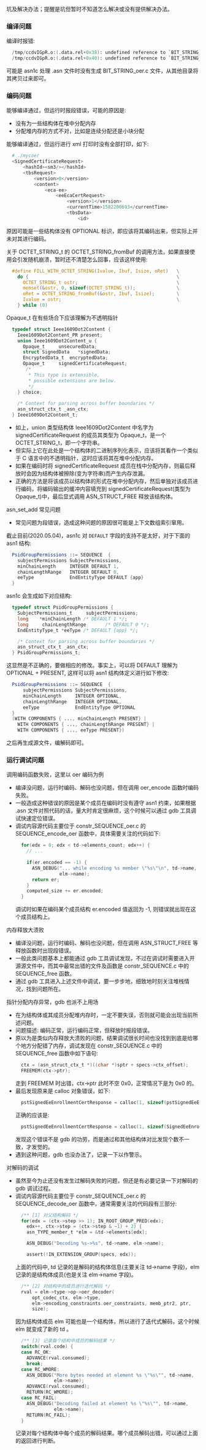 
坑及解决办法；提醒是坑但暂时不知道怎么解决或没有提供解决办法。

### 编译问题

编译时报错:
```s
  /tmp/ccdvIGpR.o:(.data.rel+0x38): undefined reference to `BIT_STRING_decode_oer'
  /tmp/ccdvIGpR.o:(.data.rel+0x40): undefined reference to `BIT_STRING_encode_oer'
```
可能是 asn1c 处理 .asn 文件时没有生成 BIT_STRING_oer.c 文件，从其他目录将其拷贝过来即可。

### 编码问题

能够编译通过，但运行时报段错误，可能的原因是:
- 没有为一些结构体在堆中分配内存
- 分配堆内存的方式不对，比如是连续分配还是小块分配

能够编译通过，但运行进行 xml 打印时没有全部打印，如下:
```s
  # ./mycoer         
  <SignedCertificateRequest>
      <hashId><sm3/></hashId>
      <tbsRequest>
          <version>0</version>
          <content>
              <eca-ee>
                  <eeEcaCertRequest>
                      <version>1</version>
                      <currentTime>1582200693</currentTime>
                      <tbsData>
                          <id>
```
原因可能是一些结构体没有 OPTIONAL 标识，即应该将其编码出来，但实际上并未对其进行编码。

关于 OCTET_STRING_t 的 OCTET_STRING_fromBuf 的调用方法，如果直接使用会引发随机崩溃，暂时还不清楚怎么回事，应该这样使用:
```c
  #define FILL_WITH_OCTET_STRING(Ivalue, Ibuf, Isize, oRet)   \
    do {                                                      \
      OCTET_STRING_t ostr;                                    \
      memset(&ostr, 0, sizeof(OCTET_STRING_t));               \
      oRet = OCTET_STRING_fromBuf(&ostr, Ibuf, Isize);        \
      Ivalue = ostr;                                          \
    } while (0)
```

Opaque_t 在有些场合下应该理解为不透明指针
```c
  typedef struct Ieee1609Dot2Content {
    Ieee1609Dot2Content_PR present;
    union Ieee1609Dot2Content_u {
      Opaque_t     unsecuredData;
      struct SignedData   *signedData;
      EncryptedData_t  encryptedData;
      Opaque_t     signedCertificateRequest;
       /*
        * This type is extensible,
        * possible extensions are below.
        */
    } choice;
    
    /* Context for parsing across buffer boundaries */
    asn_struct_ctx_t _asn_ctx;
  } Ieee1609Dot2Content_t;
```
- 如上，union 类型结构体 Ieee1609Dot2Content 中名字为 signedCertificateRequest 的成员其类型为 Opaque_t，是一个 OCTET_STRING_t，即一个字符串。
- 但实际上它在此处是一个结构体的二进制序列化表示，应该将其看作一个类似于 C 语言中的不透明指针，这时应该将其在堆中分配内存。
- 如果在编码时将 signedCertificateRequest 成员在栈中分配内存，则最后释放时会因为结构体被擦除(变为字符串)而产生内存泄漏。
- 正确的方法是将该成员以结构体的形式在堆中分配内存，然后单独对该成员进行编码，将编码输出的缓冲内容填充到 signedCertificateRequest(类型为 Opaque_t)中，最后显式调用 ASN_STRUCT_FREE 释放该结构体。

asn_set_add 常见问题
- 常见问题为段错误，造成这种问题的原因很可能是上下文数组索引窜用。

截止目前(2020.05.04)，asn1c 对 `DEFAULT` 字段的支持不是太好，对于下面的 asn1 结构:
```s
  PsidGroupPermissions ::= SEQUENCE  {
    subjectPermissions SubjectPermissions,
    minChainLength     INTEGER DEFAULT 1,
    chainLengthRange   INTEGER DEFAULT 0, 
    eeType             EndEntityType DEFAULT {app}
  }
```
asn1c 会生成如下对应结构:
```c
  typedef struct PsidGroupPermissions {
    SubjectPermissions_t     subjectPermissions;
    long    *minChainLength /* DEFAULT 1 */;
    long     chainLengthRange       /* DEFAULT 0 */;
    EndEntityType_t *eeType /* DEFAULT {app} */;

    /* Context for parsing across buffer boundaries */
    asn_struct_ctx_t _asn_ctx;
  } PsidGroupPermissions_t;
```
这显然是不正确的，要做相应的修改。事实上，可以将 DEFAULT 理解为 OPTIONAL + PRESENT, 这样可以将 asn1 结构体定义进行如下修改:
```s
  PsidGroupPermissions ::= SEQUENCE  {
      subjectPermissions SubjectPermissions,
      minChainLength     INTEGER OPTIONAL,
      chainLengthRange   INTEGER OPTIONAL, 
      eeType             EndEntityType OPTIONAL
  }
  (WITH COMPONENTS { ..., minChainLength PRESENT} |
    WITH COMPONENTS { ..., chainLengthRange PRESENT} |
    WITH COMPONENTS { ..., eeType PRESENT})
```
之后再生成源文件，编解码即可。

### 运行调试问题

调用编码函数失败，这里以 oer 编码为例
- 编译没问题，运行时编码、解码也没问题，但在调用 oer_encode 函数时编码失败。
- 一般造成这种错误的原因是某个成员在编码时没有遵守 asn1 约束，如果根据 .asn 文件对照代码的话，量大时肯定很麻烦，这个时候可以通过 gdb 工具调试快速定位错误。
- 调试内容源代码主要位于 constr_SEQUENCE_oer.c 的 SEQUENCE_encode_oer 函数中，具体需要关注的代码如下:
  ```c
    for(edx = 0; edx < td->elements_count; edx++) {        
      // ...
      
      if(er.encoded == -1) {
        ASN_DEBUG("... while encoding %s member \"%s\"\n", td->name,
                  elm->name);
        return er;
      }
      computed_size += er.encoded;
    }
  ```
  调试时如果在编码某个成员结构 er.encoded 值返回为 -1, 则错误就出现在这个成员结构上。

内存释放大溃败
- 编译没问题，运行时编码、解码也没问题，但在调用  ASN_STRUCT_FREE 等释放函数时出现段错误。
- 一般此类问题基本上都能通过 gdb 工具调试发现，不过在调试时需要进入开源源文件中，而其中最常出错的文件及函数是 constr_SEQUENCE.c 中的 SEQUENCE_free 函数。
- 通过 gdb 工具进入上述文件中调试，要一步步地，细致地时刻关注堆栈情况，找到问题所在。

指针分配内存异常，gdb 也派不上用场
- 在为结构体或其成员分配堆内存时，一定不要失误，否则就可能会出现当前所述问题。
- 问题描述: 编码正常，运行编码正常，但释放时报段错误。
- 原以为是类似内存释放大溃败的问题，结果调试很长时间也没找到到底是给哪个地方分配错了内存，调试发现在 constr_SEQUENCE.c 中的 SEQUENCE_free 函数中如下语句:
  ```c
    ctx = (asn_struct_ctx_t *)((char *)sptr + specs->ctx_offset);
    FREEMEM(ctx->ptr);
  ```
  走到 FREEMEM 时出错，ctx->ptr 此时不空 0x0，正常情况下是为 0x0 的。
- 最后发现原来是 calloc 对象错误，如下:
  ```c
    pstSignedEeEnrollmentCertResponse = calloc(1, sizeof(pstSignedEeEnrollmentCertResponse));
  ```
  正确的应该是:
  ```c
    pstSignedEeEnrollmentCertResponse = calloc(1, sizeof(SignedEeEnrollmentCertResponse_t));
  ```
  发现这个错误不是 gdb 的功劳，而是通过和其他结构体对比发现个数不一致，才发觉的。
- 遇到这种问题，gdb 也没办法了，记录一下以作警示。

对解码的调试
- 虽然至今为止还没有发生过解码失败的问题，但还是有必要记录一下对解码的 gdb 调试过程。
- 调试内容源代码主要位于 constr_SEQUENCE_oer.c 的 SEQUENCE_decode_oer 函数中，通常需要关注的代码段有三部分:
  ```c
    /** [1] 对父结构解码 */
    for(edx = (ctx->step >> 1); IN_ROOT_GROUP_PRED(edx);
      edx++, ctx->step = (ctx->step & ~1) + 2) {
      asn_TYPE_member_t *elm = &td->elements[edx];

      ASN_DEBUG("Decoding %s->%s", td->name, elm->name);

      assert(!IN_EXTENSION_GROUP(specs, edx));
  ```
  上面的代码中, td 记录的是解码的结构体信息(主要关注 td->name 字段)，elm 记录的是结构体成员(也是关注 elm->name 字段)。
  ```c
    /** [2] 对结构中的成员进行迭代解码 */
    rval = elm->type->op->oer_decoder(
        opt_codec_ctx, elm->type,
        elm->encoding_constraints.oer_constraints, memb_ptr2, ptr,
        size);
  ```
  因为结构体成员 elm 可能也是一个结构体，所以进行了迭代式解码，这个时候 elm 就变成了新的 td 。
  ```c
    /** [3] 记录每个结构中成员的解码结果 */
    switch(rval.code) {
    case RC_OK:
      ADVANCE(rval.consumed);
      break;
    case RC_WMORE:
      ASN_DEBUG("More bytes needed at element %s \"%s\"", td->name,
                elm->name);
      ADVANCE(rval.consumed);
      RETURN(RC_WMORE);
    case RC_FAIL:
      ASN_DEBUG("Decoding failed at element %s \"%s\"", td->name,
                elm->name);
      RETURN(RC_FAIL);
    }
  ```
  记录对每个结构体中每个成员的解码结果。哪个成员解码出错，可以通过上面的返回进行判断。
